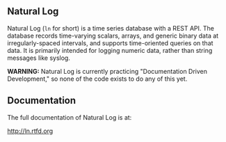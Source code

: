 Natural Log
-----------

Natural Log (`ln` for short) is a time series database with a REST API.  The
database records time-varying scalars, arrays, and generic binary data at
irregularly-spaced intervals, and supports time-oriented queries on that data.
It is primarily intended for logging numeric data, rather than string messages
like syslog.

**WARNING:** Natural Log is currently practicing "Documentation Driven
Development," so none of the code exists to do any of this yet.

Documentation
-------------

The full documentation of Natural Log is at:

http://ln.rtfd.org
